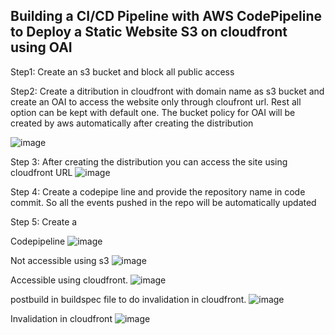 
Building a CI/CD Pipeline with AWS CodePipeline to Deploy a Static Website S3 on cloudfront using OAI
--------------------------------------------------------------------------------------------------------

Step1: Create an s3 bucket and block all public access

Step2: Create a ditribution in cloudfront with domain name as s3 bucket and create an OAI to access the website only through cloufront url.
Rest all option can be kept with default one. The bucket policy for OAI will be created by aws automatically after creating the distribution

![image](https://user-images.githubusercontent.com/59678465/169069472-ced4466d-7f01-474d-bfa2-aea896090b05.png)

Step 3: After creating the distribution you can access the site using cloudfront URL
![image](https://user-images.githubusercontent.com/59678465/169070206-d80e839e-ca1a-4368-a962-436adc476224.png)

Step 4:  Create a codepipe line and provide the repository name in code commit. So all the events pushed in the repo will be automatically updated

Step 5: Create a

Codepipeline
![image](https://user-images.githubusercontent.com/59678465/169018237-9e3a6e9a-bef3-4335-a8c1-f9d7c076804a.png)

Not accessible using s3
![image](https://user-images.githubusercontent.com/59678465/169017429-ca1277c8-9fa6-481e-864b-cef235de12c0.png)

Accessible using cloudfront.
![image](https://user-images.githubusercontent.com/59678465/169017369-d4aaf2c6-5b1a-42b2-8189-8e3fe0258ab5.png)

postbuild in buildspec file to do invalidation in cloudfront.
![image](https://user-images.githubusercontent.com/59678465/169017707-6a645763-090f-4217-9b53-41793f7e0569.png)

Invalidation in cloudfront
![image](https://user-images.githubusercontent.com/59678465/169018379-36328cf5-ce4d-4396-8d79-ca9b97cc4b66.png)

